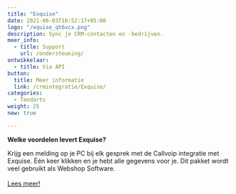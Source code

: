 ```yaml
---
title: "Exquise"
date: 2021-06-03T16:52:17+05:00
logo: "/equise_qt6vcx.png"
description: Sync je CRM-contacten en -bedrijven.
meer_info:
  - title: Support
    url: /ondersteuning/
ontwikkelaar:
  - title: Via API
button:
  title: Meer informatie
  link: /crmintegratie/Exquise/
categories:
  - Tandarts
weight: 25
new: true

---
```


**Welke voordelen levert Exquise?**

Krijg een melding op je PC bij elk gesprek met de Callvoip integratie met Exquise. Één keer klikken en je hebt alle gegevens voor je. Dit pakket wordt veel gebruikt als Webshop Software.<br><br><a href="/crmintegratie/Exquise/" class="button">Lees meer!</a>
